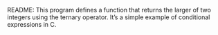 README:
This program defines a function that returns the larger of two integers using the ternary operator. It’s a simple example of conditional expressions in C.

